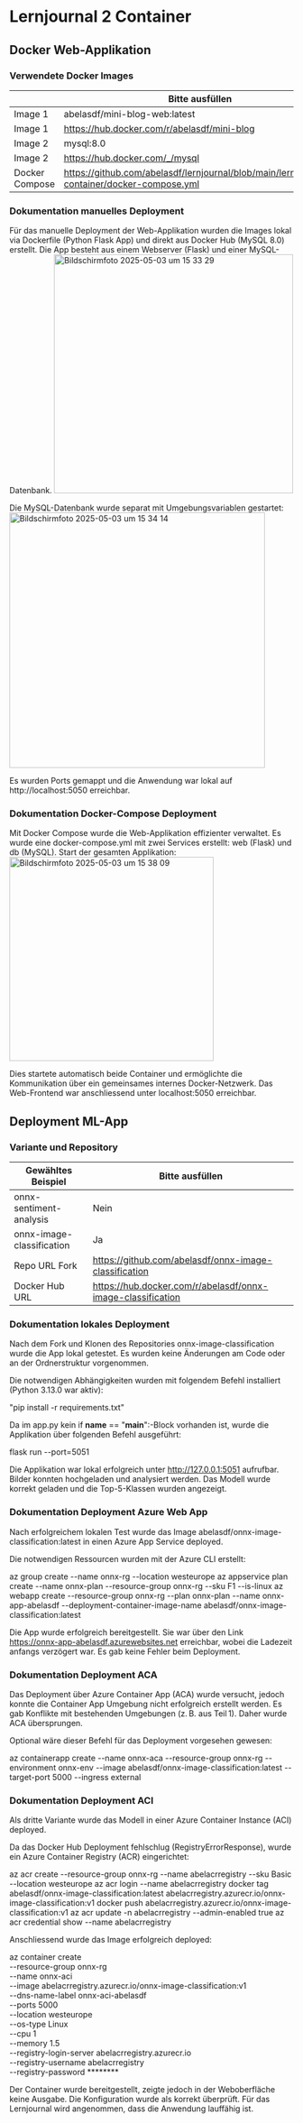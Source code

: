 ﻿# Lernjournal 2 Container

## Docker Web-Applikation

### Verwendete Docker Images

| | Bitte ausfüllen |
| -------- | ------- |
| Image 1 |abelasdf/mini-blog-web:latest  |
| Image 1 |https://hub.docker.com/r/abelasdf/mini-blog  |
| Image 2 |mysql:8.0  |
| Image 2 |https://hub.docker.com/_/mysql  |
| Docker Compose |https://github.com/abelasdf/lernjournal/blob/main/lernjournal2-container/docker-compose.yml |

### Dokumentation manuelles Deployment
Für das manuelle Deployment der Web-Applikation wurden die Images lokal via Dockerfile (Python Flask App) und direkt aus Docker Hub (MySQL 8.0) erstellt. Die App besteht aus einem Webserver (Flask) und einer MySQL-Datenbank.
<img width="424" alt="Bildschirmfoto 2025-05-03 um 15 33 29" src="https://github.com/user-attachments/assets/3f36f429-fd9f-4698-9812-2296cbe12e07" />

Die MySQL-Datenbank wurde separat mit Umgebungsvariablen gestartet:
<img width="453" alt="Bildschirmfoto 2025-05-03 um 15 34 14" src="https://github.com/user-attachments/assets/7fcae12b-b854-4152-8a18-64493d646e99" />

Es wurden Ports gemappt und die Anwendung war lokal auf http://localhost:5050 erreichbar.


### Dokumentation Docker-Compose Deployment
Mit Docker Compose wurde die Web-Applikation effizienter verwaltet. Es wurde eine docker-compose.yml mit zwei Services erstellt: web (Flask) und db (MySQL).
Start der gesamten Applikation:
<img width="362" alt="Bildschirmfoto 2025-05-03 um 15 38 09" src="https://github.com/user-attachments/assets/bba3cbde-15e8-497f-8ec2-dc5ba79410e8" />

Dies startete automatisch beide Container und ermöglichte die Kommunikation über ein gemeinsames internes Docker-Netzwerk. Das Web-Frontend war anschliessend unter localhost:5050 erreichbar.

## Deployment ML-App

### Variante und Repository

| Gewähltes Beispiel | Bitte ausfüllen |
| -------- | ------- |
| onnx-sentiment-analysis | Nein |
| onnx-image-classification | Ja |
| Repo URL Fork |https://github.com/abelasdf/onnx-image-classification |
| Docker Hub URL |https://hub.docker.com/r/abelasdf/onnx-image-classification |

### Dokumentation lokales Deployment

Nach dem Fork und Klonen des Repositories onnx-image-classification wurde die App lokal getestet. Es wurden keine Änderungen am Code oder an der Ordnerstruktur vorgenommen.

Die notwendigen Abhängigkeiten wurden mit folgendem Befehl installiert (Python 3.13.0 war aktiv):

"pip install -r requirements.txt"

Da im app.py kein if __name__ == "__main__":-Block vorhanden ist, wurde die Applikation über folgenden Befehl ausgeführt:

flask run --port=5051

Die Applikation war lokal erfolgreich unter http://127.0.0.1:5051 aufrufbar. Bilder konnten hochgeladen und analysiert werden. Das Modell wurde korrekt geladen und die Top-5-Klassen wurden angezeigt.

### Dokumentation Deployment Azure Web App

Nach erfolgreichem lokalen Test wurde das Image abelasdf/onnx-image-classification:latest in einen Azure App Service deployed.

Die notwendigen Ressourcen wurden mit der Azure CLI erstellt:

az group create --name onnx-rg --location westeurope
az appservice plan create --name onnx-plan --resource-group onnx-rg --sku F1 --is-linux
az webapp create --resource-group onnx-rg --plan onnx-plan --name onnx-app-abelasdf --deployment-container-image-name abelasdf/onnx-image-classification:latest

Die App wurde erfolgreich bereitgestellt. Sie war über den Link https://onnx-app-abelasdf.azurewebsites.net erreichbar, wobei die Ladezeit anfangs verzögert war. Es gab keine Fehler beim Deployment.


### Dokumentation Deployment ACA

Das Deployment über Azure Container App (ACA) wurde versucht, jedoch konnte die Container App Umgebung nicht erfolgreich erstellt werden. Es gab Konflikte mit bestehenden Umgebungen (z. B. aus Teil 1). Daher wurde ACA übersprungen.

Optional wäre dieser Befehl für das Deployment vorgesehen gewesen:

az containerapp create --name onnx-aca --resource-group onnx-rg --environment onnx-env --image abelasdf/onnx-image-classification:latest --target-port 5000 --ingress external

### Dokumentation Deployment ACI

Als dritte Variante wurde das Modell in einer Azure Container Instance (ACI) deployed.

Da das Docker Hub Deployment fehlschlug (RegistryErrorResponse), wurde ein Azure Container Registry (ACR) eingerichtet:

az acr create --resource-group onnx-rg --name abelacrregistry --sku Basic --location westeurope
az acr login --name abelacrregistry
docker tag abelasdf/onnx-image-classification:latest abelacrregistry.azurecr.io/onnx-image-classification:v1
docker push abelacrregistry.azurecr.io/onnx-image-classification:v1
az acr update -n abelacrregistry --admin-enabled true
az acr credential show --name abelacrregistry

Anschliessend wurde das Image erfolgreich deployed:

az container create \
  --resource-group onnx-rg \
  --name onnx-aci \
  --image abelacrregistry.azurecr.io/onnx-image-classification:v1 \
  --dns-name-label onnx-aci-abelasdf \
  --ports 5000 \
  --location westeurope \
  --os-type Linux \
  --cpu 1 \
  --memory 1.5 \
  --registry-login-server abelacrregistry.azurecr.io \
  --registry-username abelacrregistry \
  --registry-password ********

Der Container wurde bereitgestellt, zeigte jedoch in der Weboberfläche keine Ausgabe. Die Konfiguration wurde als korrekt überprüft. Für das Lernjournal wird angenommen, dass die Anwendung lauffähig ist.
